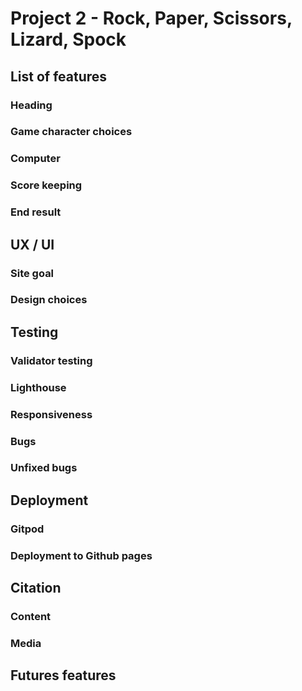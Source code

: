 # Project 2 - Rock, Paper, Scissors, Lizard, Spock

## List of features

### Heading

### Game character choices

### Computer

### Score keeping

### End result 

## UX / UI

### Site goal

### Design choices

## Testing

### Validator testing

### Lighthouse

### Responsiveness

### Bugs

### Unfixed bugs

## Deployment

### Gitpod

### Deployment to Github pages

## Citation

### Content

### Media

## Futures features